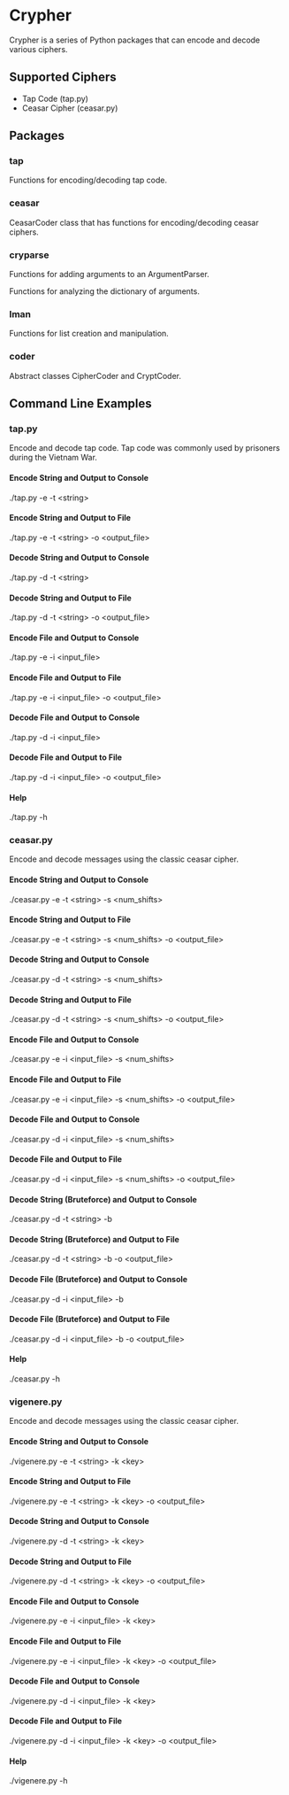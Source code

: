 # Crypher

Crypher is a series of Python packages that can encode and decode various ciphers.

## Supported Ciphers
- Tap Code (tap.py)
- Ceasar Cipher (ceasar.py)

## Packages

### tap

Functions for encoding/decoding tap code.

### ceasar

CeasarCoder class that has functions for encoding/decoding ceasar ciphers.

### cryparse

Functions for adding arguments to an ArgumentParser.

Functions for analyzing the dictionary of arguments.

### lman

Functions for list creation and manipulation.

### coder

Abstract classes CipherCoder and CryptCoder.

## Command Line Examples

### tap.py

Encode and decode tap code. Tap code was commonly used by prisoners during the Vietnam War. 

#### Encode String and Output to Console

./tap.py -e -t \<string\>

#### Encode String and Output to File

./tap.py -e -t \<string\> -o \<output_file\>

#### Decode String and Output to Console

./tap.py -d -t \<string\>

#### Decode String and Output to File

./tap.py -d -t \<string\> -o \<output_file\>

#### Encode File and Output to Console

./tap.py -e -i \<input_file\>

#### Encode File and Output to File

./tap.py -e -i \<input_file\> -o \<output_file\>

#### Decode File and Output to Console

./tap.py -d -i \<input_file\>

#### Decode File and Output to File

./tap.py -d -i \<input_file\> -o \<output_file\>

#### Help

./tap.py -h

### ceasar.py

Encode and decode messages using the classic ceasar cipher. 

#### Encode String and Output to Console

./ceasar.py -e -t \<string\> -s \<num_shifts\>

#### Encode String and Output to File

./ceasar.py -e -t \<string\> -s \<num_shifts\> -o \<output_file\>

#### Decode String and Output to Console

./ceasar.py -d -t \<string\> -s \<num_shifts\>

#### Decode String and Output to File

./ceasar.py -d -t \<string\> -s \<num_shifts\> -o \<output_file\>

#### Encode File and Output to Console

./ceasar.py -e -i \<input_file\> -s \<num_shifts\>

#### Encode File and Output to File

./ceasar.py -e -i \<input_file\> -s \<num_shifts\> -o \<output_file\>

#### Decode File and Output to Console

./ceasar.py -d -i \<input_file\> -s \<num_shifts\>

#### Decode File and Output to File

./ceasar.py -d -i \<input_file\> -s \<num_shifts\> -o \<output_file\>

#### Decode String (Bruteforce) and Output to Console

./ceasar.py -d -t \<string\> -b

#### Decode String (Bruteforce) and Output to File

./ceasar.py -d -t \<string\> -b -o \<output_file\>

#### Decode File (Bruteforce) and Output to Console

./ceasar.py -d -i \<input_file\> -b

#### Decode File (Bruteforce) and Output to File

./ceasar.py -d -i \<input_file\> -b -o \<output_file\>

#### Help

./ceasar.py -h

### vigenere.py

Encode and decode messages using the classic ceasar cipher. 

#### Encode String and Output to Console

./vigenere.py -e -t \<string\> -k \<key\>

#### Encode String and Output to File

./vigenere.py -e -t \<string\> -k \<key\> -o \<output_file\>

#### Decode String and Output to Console

./vigenere.py -d -t \<string\> -k \<key\>

#### Decode String and Output to File

./vigenere.py -d -t \<string\> -k \<key\> -o \<output_file\>

#### Encode File and Output to Console

./vigenere.py -e -i \<input_file\> -k \<key\>

#### Encode File and Output to File

./vigenere.py -e -i \<input_file\> -k \<key\> -o \<output_file\>

#### Decode File and Output to Console

./vigenere.py -d -i \<input_file\> -k \<key\>

#### Decode File and Output to File

./vigenere.py -d -i \<input_file\> -k \<key\> -o \<output_file\>

#### Help

./vigenere.py -h